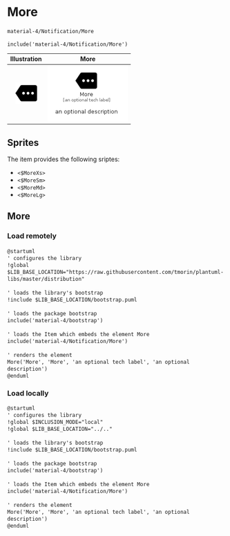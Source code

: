 # More


```text
material-4/Notification/More
```

```text
include('material-4/Notification/More')
```



| Illustration | More |
| :---: | :---: |
| ![illustration for Illustration](../../material-4/Notification/More.png) | ![illustration for More](../../material-4/Notification/More.Local.png) |



## Sprites
The item provides the following sriptes:

- `<$MoreXs>`
- `<$MoreSm>`
- `<$MoreMd>`
- `<$MoreLg>`





## More

### Load remotely
```plantuml
@startuml
' configures the library
!global $LIB_BASE_LOCATION="https://raw.githubusercontent.com/tmorin/plantuml-libs/master/distribution"

' loads the library's bootstrap
!include $LIB_BASE_LOCATION/bootstrap.puml

' loads the package bootstrap
include('material-4/bootstrap')

' loads the Item which embeds the element More
include('material-4/Notification/More')

' renders the element
More('More', 'More', 'an optional tech label', 'an optional description')
@enduml
```

### Load locally
```plantuml
@startuml
' configures the library
!global $INCLUSION_MODE="local"
!global $LIB_BASE_LOCATION="../.."

' loads the library's bootstrap
!include $LIB_BASE_LOCATION/bootstrap.puml

' loads the package bootstrap
include('material-4/bootstrap')

' loads the Item which embeds the element More
include('material-4/Notification/More')

' renders the element
More('More', 'More', 'an optional tech label', 'an optional description')
@enduml
```

